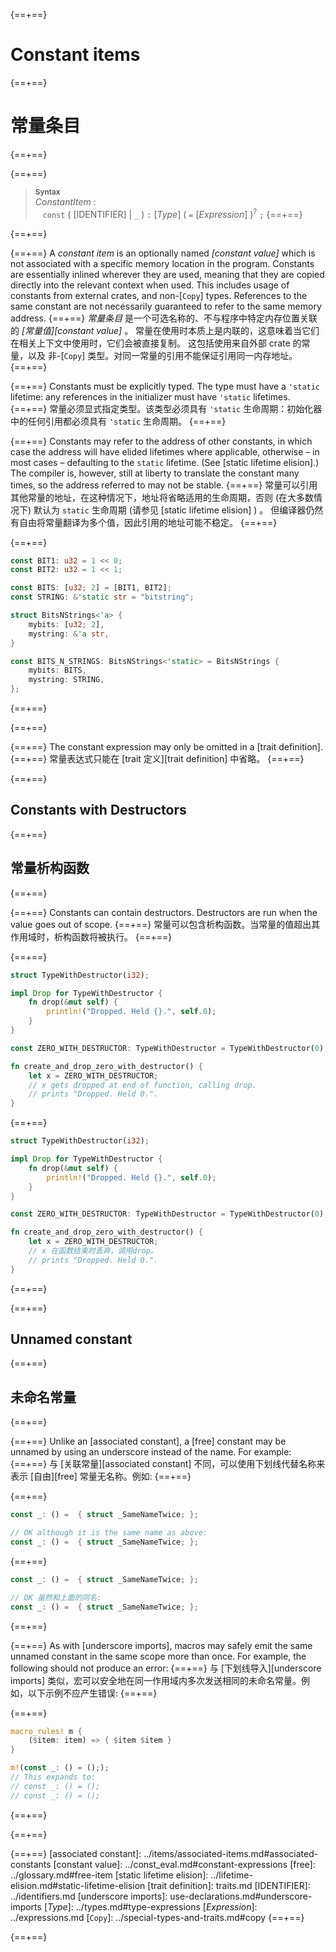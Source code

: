 {==+==}
# Constant items
{==+==}
# 常量条目
{==+==}


{==+==}
> **<sup>Syntax</sup>**\
> _ConstantItem_ :\
> &nbsp;&nbsp; `const` ( [IDENTIFIER] | `_` ) `:` [_Type_] ( `=` [_Expression_] )<sup>?</sup> `;`
{==+==}

{==+==}


{==+==}
A *constant item* is an optionally named _[constant value]_ which is not associated
with a specific memory location in the program. Constants are essentially inlined
wherever they are used, meaning that they are copied directly into the relevant
context when used. This includes usage of constants from external crates, and
non-[`Copy`] types. References to the same constant are not necessarily
guaranteed to refer to the same memory address.
{==+==}
*常量条目* 是一个可选名称的、不与程序中特定内存位置关联的 _[常量值][constant value]_ 。
常量在使用时本质上是内联的，这意味着当它们在相关上下文中使用时，它们会被直接复制。
这包括使用来自外部 crate 的常量，以及 非-[`Copy`] 类型。对同一常量的引用不能保证引用同一内存地址。
{==+==}


{==+==}
Constants must be explicitly typed. The type must have a `'static` lifetime: any
references in the initializer must have `'static` lifetimes.
{==+==}
常量必须显式指定类型。该类型必须具有 `'static` 生命周期：初始化器中的任何引用都必须具有 `'static` 生命周期。
{==+==}


{==+==}
Constants may refer to the address of other constants, in which case the
address will have elided lifetimes where applicable, otherwise – in most cases
– defaulting to the `static` lifetime. (See [static lifetime
elision].) The compiler is, however, still at liberty to translate the constant
many times, so the address referred to may not be stable.
{==+==}
常量可以引用其他常量的地址，在这种情况下，地址将省略适用的生命周期，否则 (在大多数情况下) 默认为 `static`  生命周期 (请参见 [static lifetime elision] ) 。
但编译器仍然有自由将常量翻译为多个值，因此引用的地址可能不稳定。
{==+==}


{==+==}
```rust
const BIT1: u32 = 1 << 0;
const BIT2: u32 = 1 << 1;

const BITS: [u32; 2] = [BIT1, BIT2];
const STRING: &'static str = "bitstring";

struct BitsNStrings<'a> {
    mybits: [u32; 2],
    mystring: &'a str,
}

const BITS_N_STRINGS: BitsNStrings<'static> = BitsNStrings {
    mybits: BITS,
    mystring: STRING,
};
```
{==+==}

{==+==}


{==+==}
The constant expression may only be omitted in a [trait definition].
{==+==}
常量表达式只能在 [trait 定义][trait definition] 中省略。
{==+==}


{==+==}
## Constants with Destructors
{==+==}
## 常量析构函数
{==+==}


{==+==}
Constants can contain destructors. Destructors are run when the value goes out
of scope.
{==+==}
常量可以包含析构函数。当常量的值超出其作用域时，析构函数将被执行。
{==+==}


{==+==}
```rust
struct TypeWithDestructor(i32);

impl Drop for TypeWithDestructor {
    fn drop(&mut self) {
        println!("Dropped. Held {}.", self.0);
    }
}

const ZERO_WITH_DESTRUCTOR: TypeWithDestructor = TypeWithDestructor(0);

fn create_and_drop_zero_with_destructor() {
    let x = ZERO_WITH_DESTRUCTOR;
    // x gets dropped at end of function, calling drop.
    // prints "Dropped. Held 0.".
}
```
{==+==}
```rust
struct TypeWithDestructor(i32);

impl Drop for TypeWithDestructor {
    fn drop(&mut self) {
        println!("Dropped. Held {}.", self.0);
    }
}

const ZERO_WITH_DESTRUCTOR: TypeWithDestructor = TypeWithDestructor(0);

fn create_and_drop_zero_with_destructor() {
    let x = ZERO_WITH_DESTRUCTOR;
    // x 在函数结束时丢弃，调用drop。
    // prints "Dropped. Held 0.".
}
```
{==+==}


{==+==}
## Unnamed constant
{==+==}
## 未命名常量
{==+==}


{==+==}
Unlike an [associated constant], a [free] constant may be unnamed by using
an underscore instead of the name. For example:
{==+==}
与 [关联常量][associated constant] 不同，可以使用下划线代替名称来表示 [自由][free] 常量无名称。例如:
{==+==}


{==+==}
```rust
const _: () =  { struct _SameNameTwice; };

// OK although it is the same name as above:
const _: () =  { struct _SameNameTwice; };
```
{==+==}
```rust
const _: () =  { struct _SameNameTwice; };

// OK 虽然和上面的同名:
const _: () =  { struct _SameNameTwice; };
```
{==+==}


{==+==}
As with [underscore imports], macros may safely emit the same unnamed constant in
the same scope more than once. For example, the following should not produce an error:
{==+==}
与 [下划线导入][underscore imports] 类似，宏可以安全地在同一作用域内多次发送相同的未命名常量。例如，以下示例不应产生错误:
{==+==}


{==+==}
```rust
macro_rules! m {
    ($item: item) => { $item $item }
}

m!(const _: () = (););
// This expands to:
// const _: () = ();
// const _: () = ();
```
{==+==}

{==+==}


{==+==}
[associated constant]: ../items/associated-items.md#associated-constants
[constant value]: ../const_eval.md#constant-expressions
[free]: ../glossary.md#free-item
[static lifetime elision]: ../lifetime-elision.md#static-lifetime-elision
[trait definition]: traits.md
[IDENTIFIER]: ../identifiers.md
[underscore imports]: use-declarations.md#underscore-imports
[_Type_]: ../types.md#type-expressions
[_Expression_]: ../expressions.md
[`Copy`]: ../special-types-and-traits.md#copy
{==+==}

{==+==}